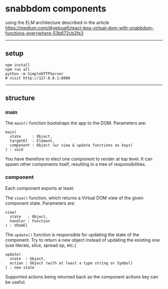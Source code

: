 # snabbdom components

using the ELM architecture described in the article
https://medium.com/@yelouafi/react-less-virtual-dom-with-snabbdom-functions-everywhere-53b672cb2fe3

----

## setup

    npm install
    npm run all
    python -m SimpleHTTPServer
    # visit http://127.0.0.1:8000

----

## structure


### main

The `main()` function bootstraps the app to the DOM.
Parameters are:

    main(
      state     : Object,
      targetEl  : Element,
      component : Object (w/ view & update functions as keys)
    ) : void

You have therefore to elect one component to render at top level.
It can spawn other components itself, resulting in a tree of responsibilities.


### component

Each component exports at least:

The `view()` function, which returns a Virtual DOM view of the given component state.
Parameters are:

    view(
      state   : Object,
      handler : Function
    ) : VDomEl


The `update()` function is responsible for updating the state of the component.
Try to return a new object instead of updating the existing one (use literals, slice, spread op, etc.)

    update(
      state  : Object,
      action : Object (with at least a type string or Symbol)
    ) : new state

Supported actions being returned back as the component actions key can be useful.
